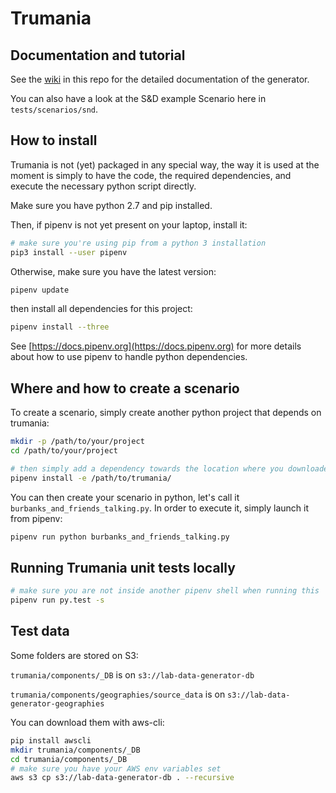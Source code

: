 # Trumania

## Documentation and tutorial

See the [wiki](https://github.com/RealImpactAnalytics/trumania/wiki) in this repo for the detailed documentation of the generator. 

You can also have a look at the S&D example Scenario here in `tests/scenarios/snd`.

## How to install 

Trumania is not (yet) packaged in any special way, the way it is used at the moment is simply to have the code, the required dependencies, and execute the necessary python script directly. 

Make sure you have python 2.7 and pip installed.

Then, if pipenv is not yet present on your laptop, install it: 

```sh
# make sure you're using pip from a python 3 installation 
pip3 install --user pipenv
```

Otherwise, make sure you have the latest version:

```sh
pipenv update
```

then install all dependencies for this project: 
```sh
pipenv install --three
```

See [https://docs.pipenv.org](https://docs.pipenv.org) for more details about how to use pipenv to handle python dependencies.


## Where and how to create a scenario

To create a scenario, simply create another python project that depends on trumania: 

```sh
mkdir -p /path/to/your/project
cd /path/to/your/project

# then simply add a dependency towards the location where you downloaded trumania:
pipenv install -e /path/to/trumania/
```

You can then create your scenario in python, let's call it `burbanks_and_friends_talking.py`.  In order to execute it, simply launch it from pipenv: 

```sh
pipenv run python burbanks_and_friends_talking.py  
```

## Running Trumania unit tests locally


```sh
# make sure you are not inside another pipenv shell when running this
pipenv run py.test -s 
```

## Test data
Some folders are stored on S3:

`trumania/components/_DB` is on `s3://lab-data-generator-db`

`trumania/components/geographies/source_data` is on `s3://lab-data-generator-geographies`

You can download them with aws-cli:

```sh
pip install awscli
mkdir trumania/components/_DB
cd trumania/components/_DB
# make sure you have your AWS env variables set
aws s3 cp s3://lab-data-generator-db . --recursive
```

